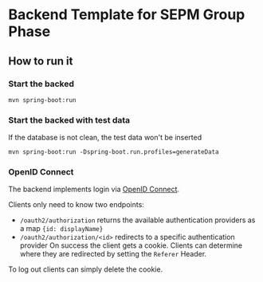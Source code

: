 # Backend Template for SEPM Group Phase

## How to run it

### Start the backed
`mvn spring-boot:run`

### Start the backed with test data
If the database is not clean, the test data won't be inserted

`mvn spring-boot:run -Dspring-boot.run.profiles=generateData`

### OpenID Connect

The backend implements login via [OpenID Connect](https://openid.net/connect/).

Clients only need to know two endpoints:

* `/oauth2/authorization` returns the available authentication providers as a map `{id: displayName}`
* `/oauth2/authorization/<id>` redirects to a specific authentication provider
  On success the client gets a cookie.
  Clients can determine where they are redirected by setting the `Referer` Header.

To log out clients can simply delete the cookie.
